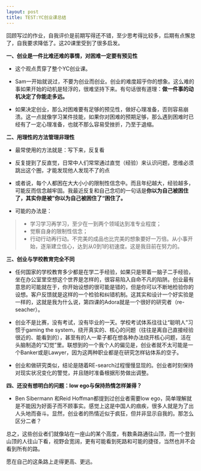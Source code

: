 ```yaml
---
layout: post
title: TEST:YC创业课总结
---
```


回顾写过的作业，自我评价是前期写得还不错，至少思考得比较多，后期有点懈怠了，自我要求降低了。这20课里受到了很多启发。

**一、创业是一件比难还难的事情，对困难一定要有预见性**

* 这个观点贯穿了整个YC创业课。

* Sam一开始就说过，不要为创业而创业。创业的难度超乎你的想象。这么难的事如果开始的动机是轻浮的，很难坚持下来。有句话很有道理：**做一件事的动机决定了你能走多远。** 

* 如果决定创业，那么对困难要有足够的预见性，做好心理准备，否则容易崩溃。这一点就像学习某件技能，如果你对困难的预期足够，那么遇到困难时已经有了一定心理准备，也就不那么容易受挫折，乃至于退缩。

**二、用理性的方法管理非理性**

* 最常使用的方法就是：写下来，反复看

* 反复提到了反直觉，日常中人们常常通过直觉（经验）来认识问题，思维必须跳出这个圈，才能发现他人发现不了的点

* 或者说，每个人都困在大大小小的限制性信念中。而且年纪越大，经验越多，可能反而信念越牢固。我最近反复和自己念叨的一句话是**你以为自己被困住了，其实你是被”你以为自己被困住了“困住了。**

* 可能的办法是：

> * 学习学习再学习，至少在一到两个领域达到准专业程度；
> * 觉察自身的限制性信念；
> * 行动行动再行动。不完美的成品也比完美的想象要好一万倍。从小事开始，逐渐建立信心，达到从0到1的初速度。这是我目前在努力的。


**三、创业与学校教育完全不同**

* 任何国家的学校教育多少都是在学二手经验，如果只是带着一脑子二手经验，坐在办公室里空想这个世界是怎样的，很容易陷入自命不凡的陷阱。创业最有意思的可能就在于，你开始设想的很可能是错的，但是你可以不断地检验你的设想。客户反馈就是这样的一个检验和纠错机制。这其实和设计一个好实验是一样的，这就是我为什么说，第四课的Adora就是一个很好的研究者（re-seacher）。

* 创业不是比赛，没有考试，没有毕业的一天。学校考试体系往往让“聪明人”习惯于gaming the system，绕开真实的、核心的问题（往往是离自己直接经验很近的、能看到的），甚至有的人一辈子都在想各种办法绕开核心问题，活在头脑制造的“幻觉”里。联想到的一个我个人的偏见是，创业者就不太可能是一个Banker或是Lawyer，因为这两种职业都是在研究怎样钻体系的空子。

* 创业和做研究类似，结论是随着RE-search过程慢慢显现的。创业者时刻保持对现实状况变化的警觉，并且随时准备根据形势做出调整。

**四、还没有想明白的问题：low ego与保持热情怎样兼得？**

* Ben Sibermann 和Reid Hoffman都提到过创业者需要low ego，简单理解就是不能因为好面子而不顾事实。感觉上这是中国人的痼疾，很多人就是为了出人头地而奋斗。显然，创业者的热情近似于疯狂，但并非显示自我的。那怎么区分二者？

总之，这些创业者们就像站在一座山的某个高度，有数条路通往山顶，而一个登到山顶的人往山下看，视野会宽阔，更有可能看到死路和可能的捷径，当然也并不会看到所有的路。

愿在自己的这条路上走得更高、更远。
